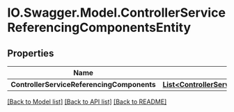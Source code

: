 # IO.Swagger.Model.ControllerServiceReferencingComponentsEntity
## Properties

Name | Type | Description | Notes
------------ | ------------- | ------------- | -------------
**ControllerServiceReferencingComponents** | [**List&lt;ControllerServiceReferencingComponentEntity&gt;**](ControllerServiceReferencingComponentEntity.md) |  | [optional] 

[[Back to Model list]](../README.md#documentation-for-models) [[Back to API list]](../README.md#documentation-for-api-endpoints) [[Back to README]](../README.md)

